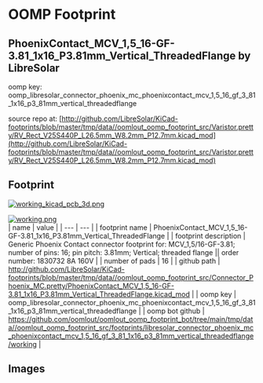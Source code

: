# OOMP Footprint  
## PhoenixContact_MCV_1,5_16-GF-3.81_1x16_P3.81mm_Vertical_ThreadedFlange  by LibreSolar  
  
oomp key: oomp_libresolar_connector_phoenix_mc_phoenixcontact_mcv_1,5_16_gf_3_81_1x16_p3_81mm_vertical_threadedflange  
  
source repo at: [http://github.com/LibreSolar/KiCad-footprints/blob/master/tmp/data//oomlout_oomp_footprint_src/Varistor.pretty/RV_Rect_V25S440P_L26.5mm_W8.2mm_P12.7mm.kicad_mod](http://github.com/LibreSolar/KiCad-footprints/blob/master/tmp/data//oomlout_oomp_footprint_src/Varistor.pretty/RV_Rect_V25S440P_L26.5mm_W8.2mm_P12.7mm.kicad_mod)  
## Footprint  
  
[![working_kicad_pcb_3d.png](working_kicad_pcb_3d_600.png)](working_kicad_pcb_3d.png)  
  
[![working.png](working_600.png)](working.png)  
| name | value | 
| --- | --- | 
| footprint name | PhoenixContact_MCV_1,5_16-GF-3.81_1x16_P3.81mm_Vertical_ThreadedFlange | 
| footprint description | Generic Phoenix Contact connector footprint for: MCV_1,5/16-GF-3.81; number of pins: 16; pin pitch: 3.81mm; Vertical; threaded flange || order number: 1830732 8A 160V | 
| number of pads | 16 | 
| github path | http://github.com/LibreSolar/KiCad-footprints/blob/master/tmp/data//oomlout_oomp_footprint_src/Connector_Phoenix_MC.pretty/PhoenixContact_MCV_1,5_16-GF-3.81_1x16_P3.81mm_Vertical_ThreadedFlange.kicad_mod | 
| oomp key | oomp_libresolar_connector_phoenix_mc_phoenixcontact_mcv_1,5_16_gf_3_81_1x16_p3_81mm_vertical_threadedflange | 
| oomp bot github | https://github.com/oomlout/oomlout_oomp_footprint_bot/tree/main/tmp/data//oomlout_oomp_footprint_src/footprints/libresolar_connector_phoenix_mc_phoenixcontact_mcv_1,5_16_gf_3_81_1x16_p3_81mm_vertical_threadedflange/working | 
## Images  
